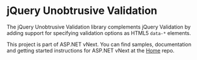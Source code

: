 jQuery Unobtrusive Validation
=============================

The jQuery Unobtrusive Validation library complements jQuery Validation by adding support for specifying validation options as HTML5 `data-*` elements.

This project is part of ASP.NET vNext. You can find samples, documentation and getting started instructions for ASP.NET vNext at the [Home](https://github.com/aspnet/home) repo.


